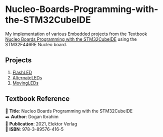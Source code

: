 # Nucleo-Boards-Programming-with-the-STM32CubeIDE
My implementation of various Embedded projects from the Textbook [Nucleo Boards Programming with the STM32CubeIDE](https://www.elektor.com/products/nucleo-boards-programming-with-the-stm32cubeide?srsltid=AfmBOopy0VCHOpf34zZhzW0he9nC_en6KQMza8G_uELPcxqxuh2-SbFN) using the STM32F446RE Nucleo board.

## Projects
1. [FlashLED](./FlashLED/)
2. [AlternateLEDs](./AlternateLEDs/)
3. [MovingLEDs](./MovingLEDs/)

## Textbook Reference  
📖 **Title**: Nucleo Boards Programming with the STM32CubeIDE  
✒️ **Author**: Dogan Ibrahim  
📅 **Publication**: 2021, Elektor Verlag  
📘 **ISBN**: 978-3-89576-416-5
